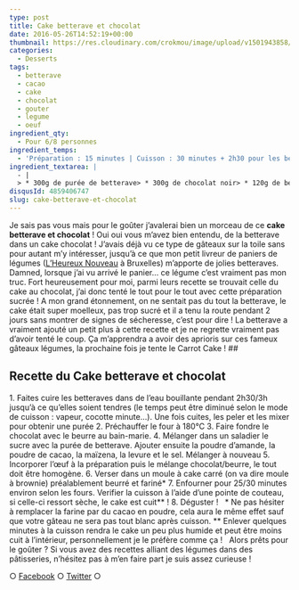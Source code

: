 ```yaml
---
type: post
title: Cake betterave et chocolat
date: 2016-05-26T14:52:19+00:00
thumbnail: https://res.cloudinary.com/crokmou/image/upload/v1501943858/cake-betterave-chocolat-crokmou-blog-culinaire.jpg
categories: 
  - Desserts
tags: 
  - betterave
  - cacao
  - cake
  - chocolat
  - gouter
  - legume
  - oeuf
ingredient_qty: 
  - Pour 6/8 personnes
ingredient_temps: 
  - 'Préparation : 15 minutes | Cuisson : 30 minutes + 2h30 pour les betteraves'
ingredient_textarea: |
  - |
  > * 300g de purée de betterave> * 300g de chocolat noir> * 120g de beurre> * 4 oeufs> * 200g de sucre de canne> * 50g de maïzena> * 50g de poudre d'amandes> * 40g de cacao en poudre non sucré> * 6g de levure chimique> * 1 pincée de sel> * noisettes, noix...
disqusId: 4859406747
slug: cake-betterave-et-chocolat
---
```


Je sais pas vous mais pour le goûter j’avalerai bien un morceau de ce **cake betterave et chocolat** ! Oui oui vous m’avez bien entendu, de la betterave dans un cake chocolat ! J’avais déjà vu ce type de gâteaux sur la toile sans pour autant m’y intéresser, jusqu’à ce que mon petit livreur de paniers de légumes ([L’Heureux Nouveau](http://www.lheureuxnouveau.be) à Bruxelles) m’apporte de jolies betteraves. Damned, lorsque j’ai vu arrivé le panier… ce légume c’est vraiment pas mon truc. Fort heureusement pour moi, parmi leurs recette se trouvait celle du cake au chocolat, j’ai donc tenté le tout pour le tout avec cette préparation sucrée ! A mon grand étonnement, on ne sentait pas du tout la betterave, le cake était super moelleux, pas trop sucré et il a tenu la route pendant 2 jours sans montrer de signes de sécheresse, c’est pour dire ! La betterave a vraiment ajouté un petit plus à cette recette et je ne regrette vraiment pas d’avoir tenté le coup. Ça m’apprendra a avoir des aprioris sur ces fameux gâteaux légumes, la prochaine fois je tente le Carrot Cake ! ##  

## **Recette du Cake betterave et chocolat**

1\. Faites cuire les betteraves dans de l’eau bouillante pendant 2h30/3h jusqu’à ce qu’elles soient tendres (le temps peut être diminué selon le mode de cuisson : vapeur, cocotte minute…). Une fois cuites, les peler et les mixer pour obtenir une purée 2\. Préchauffer le four à 180°C 3\. Faire fondre le chocolat avec le beurre au bain-marie. 4\. Mélanger dans un saladier le sucre avec la purée de betterave. Ajouter ensuite la poudre d’amande, la poudre de cacao, la maïzena, la levure et le sel. Mélanger à nouveau 5\. Incorporer l’œuf à la préparation puis le mélange chocolat/beurre, le tout doit être homogène. 6\. Verser dans un moule à cake carré (on va dire moule à brownie) préalablement beurré et fariné* 7\. Enfourner pour 25/30 minutes environ selon les fours. Verifier la cuisson à l’aide d’une pointe de couteau, si celle-ci ressort sèche, le cake est cuit** ! 8\. Déguster !   * Ne pas hésiter à remplacer la farine par du cacao en poudre, cela aura le même effet sauf que votre gâteau ne sera pas tout blanc après cuisson. ** Enlever quelques minutes à la cuisson rendra le cake un peu plus humide et peut être moins cuit à l’intérieur, personnellement je le préfère comme ça !   Alors prêts pour le goûter ? Si vous avez des recettes alliant des légumes dans des pâtisseries, n’hésitez pas à m’en faire part je suis assez curieuse !  

○ [Facebook](https://www.facebook.com/crokmou.blog) ○ [Twitter](https://twitter.com/Crokmou) ○